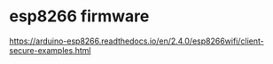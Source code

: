 # esp8266 firmware
 
https://arduino-esp8266.readthedocs.io/en/2.4.0/esp8266wifi/client-secure-examples.html

